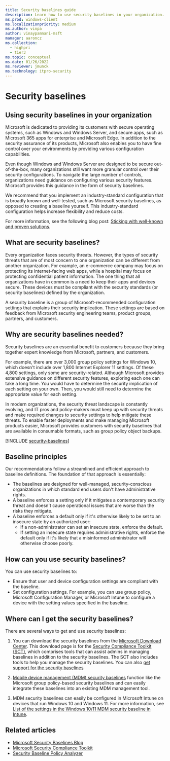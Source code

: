 ```yaml
---
title: Security baselines guide
description: Learn how to use security baselines in your organization.
ms.prod: windows-client
ms.localizationpriority: medium
ms.author: vinpa
author: vinaypamnani-msft
manager: aaroncz
ms.collection:
  - highpri
  - tier3
ms.topic: conceptual
ms.date: 01/26/2022
ms.reviewer: jmunck
ms.technology: itpro-security
---
```


# Security baselines

## Using security baselines in your organization

Microsoft is dedicated to providing its customers with secure operating systems, such as Windows and Windows Server, and secure apps, such as Microsoft 365 apps for enterprise and Microsoft Edge. In addition to the security assurance of its products, Microsoft also enables you to have fine control over your environments by providing various configuration capabilities.

Even though Windows and Windows Server are designed to be secure out-of-the-box, many organizations still want more granular control over their security configurations. To navigate the large number of controls, organizations need guidance on configuring various security features. Microsoft provides this guidance in the form of security baselines.

We recommend that you implement an industry-standard configuration that is broadly known and well-tested, such as Microsoft security baselines, as opposed to creating a baseline yourself. This industry-standard configuration helps increase flexibility and reduce costs.

For more information, see the following blog post: [Sticking with well-known and proven solutions](/archive/blogs/fdcc/sticking-with-well-known-and-proven-solutions).

## What are security baselines?

Every organization faces security threats. However, the types of security threats that are of most concern to one organization can be different from another organization. For example, an e-commerce company may focus on protecting its internet-facing web apps, while a hospital may focus on protecting confidential patient information. The one thing that all organizations have in common is a need to keep their apps and devices secure. These devices must be compliant with the security standards (or security baselines) defined by the organization.

A security baseline is a group of Microsoft-recommended configuration settings that explains their security implication. These settings are based on feedback from Microsoft security engineering teams, product groups, partners, and customers.

## Why are security baselines needed?

Security baselines are an essential benefit to customers because they bring together expert knowledge from Microsoft, partners, and customers.

For example, there are over 3,000 group policy settings for Windows 10, which doesn't include over 1,800 Internet Explorer 11 settings. Of these 4,800 settings, only some are security-related. Although Microsoft provides extensive guidance on different security features, exploring each one can take a long time. You would have to determine the security implication of each setting on your own. Then, you would still need to determine  the appropriate value for each setting.

In modern organizations, the security threat landscape is constantly evolving, and IT pros and policy-makers must keep up with security threats and make required changes to security settings to help mitigate these threats. To enable faster deployments and make managing Microsoft products easier, Microsoft provides customers with security baselines that are available in consumable formats, such as group policy object backups.

[!INCLUDE [security-baselines](../../../../includes/licensing/security-baselines.md)]

## Baseline principles

Our recommendations follow a streamlined and efficient approach to baseline definitions. The foundation of that approach is essentially:

- The baselines are designed for well-managed, security-conscious organizations in which standard end users don't have administrative rights.
- A baseline enforces a setting only if it mitigates a contemporary security threat and doesn't cause operational issues that are worse than the risks they mitigate.
- A baseline enforces a default only if it's otherwise likely to be set to an insecure state by an authorized user:
  - If a non-administrator can set an insecure state, enforce the default.
  - If setting an insecure state requires administrative rights, enforce the default only if it's likely that a misinformed administrator will otherwise choose poorly.

## How can you use security baselines?

You can use security baselines to:

- Ensure that user and device configuration settings are compliant with the baseline.
- Set configuration settings. For example, you can use group policy, Microsoft Configuration Manager, or Microsoft Intune to configure a device with the setting values specified in the baseline.

## Where can I get the security baselines?

There are several ways to get and use security baselines:

1. You can download the security baselines from the [Microsoft Download Center](https://www.microsoft.com/download/details.aspx?id=55319). This download page is for the [Security Compliance Toolkit (SCT)](security-compliance-toolkit-10.md), which comprises tools that can assist admins in managing baselines in addition to the security baselines. The SCT also includes tools to help you manage the security baselines. You can also [get support for the security baselines](get-support-for-security-baselines.md)

2. [Mobile device management (MDM) security baselines](/windows/client-management/mdm/#mdm-security-baseline) function like the Microsoft group policy-based security baselines and can easily integrate these baselines into an existing MDM management tool.

3. MDM security baselines can easily be configured in Microsoft Intune on devices that run Windows 10 and Windows 11. For more information, see [List of the settings in the Windows 10/11 MDM security baseline in Intune](/mem/intune/protect/security-baseline-settings-mdm-all).

## Related articles

- [Microsoft Security Baselines Blog](https://techcommunity.microsoft.com/t5/microsoft-security-baselines/bg-p/Microsoft-Security-Baselines)
- [Microsoft Security Compliance Toolkit](https://www.microsoft.com/download/details.aspx?id=55319)
- [Security Baseline Policy Analyzer](https://learn-video.azurefd.net/vod/player?show=defrag-tools&ep=174-security-baseline-policy-analyzer-lgpo)
